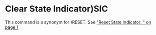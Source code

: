 




<h1 class="heading"><span class="name">Clear State Indicator</span><span class="command">)SIC</span></h1>

This command is a synonym for )RESET. See ["Reset State Indicator: " on page 1](reset.md)



